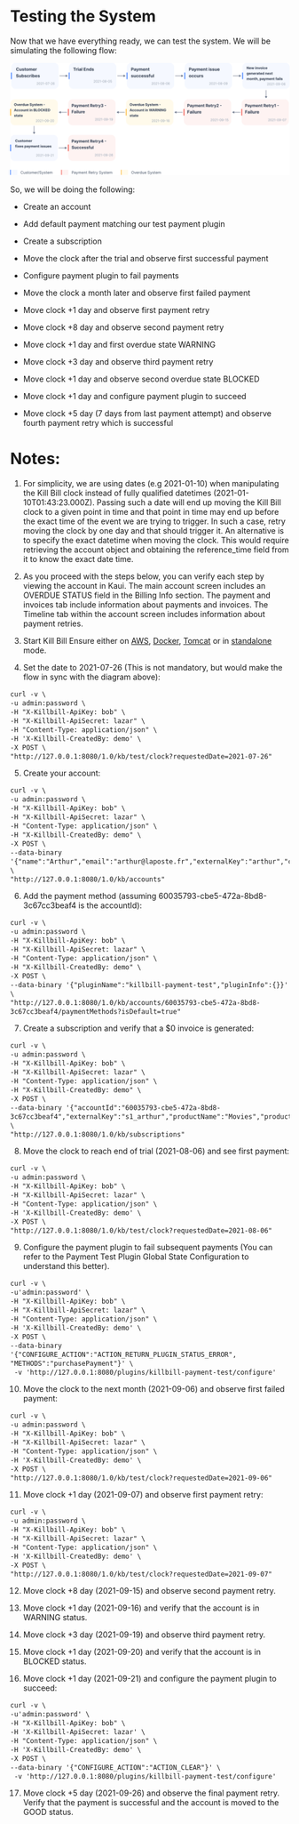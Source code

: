 # Testing the System
Now that we have everything ready, we can test the system. We will be simulating the following flow:

![overdue test flow](overdue-test-flow.svg)

So, we will be doing the following:
- Create an account

- Add default payment matching our test payment plugin

- Create a subscription

- Move the clock after the trial and observe first successful payment

- Configure payment plugin to fail payments

- Move the clock a month later and observe first failed payment

- Move clock +1 day and observe first payment retry

- Move clock +8 day and observe second payment retry

- Move clock +1 day and first overdue state WARNING

- Move clock +3 day and observe third payment retry

- Move clock +1 day and observe second overdue state BLOCKED

- Move clock +1 day and configure payment plugin to succeed

- Move clock +5 day (7 days from last payment attempt) and observe fourth 
payment retry which is successful

# Notes:

1. For simplicity, we are using dates (e.g 2021-01-10) when manipulating the Kill Bill clock instead of fully qualified datetimes (2021-01-10T01:43:23.000Z). Passing such a date will end up moving the Kill Bill clock to a given point in time and that point in time may end up before the exact time of the event we are trying to trigger. In such a case, retry moving the clock by one day and that should trigger it. An alternative is to specify the exact datetime when moving the clock. This would require retrieving the account object and obtaining the reference_time field from it to know the exact date time.

2. As you proceed with the steps below, you can verify each step by viewing the account in Kaui. The main account screen includes an OVERDUE STATUS field in the Billing Info section. The payment and invoices tab include information about payments and invoices. The Timeline tab within the account screen includes information about payment retries.

3. Start Kill Bill Ensure either on [AWS](https://docs.killbill.io/latest/getting_started#_aws_one_click), [Docker](https://docs.killbill.io/latest/getting_started#_docker), [Tomcat](https://docs.killbill.io/latest/getting_started#_tomcat) or in [standalone](https://docs.killbill.io/latest/development#_running_the_application) mode.

4. Set the date to 2021-07-26 (This is not mandatory, but would make the flow in sync with the diagram above):

```batch
curl -v \
-u admin:password \
-H "X-Killbill-ApiKey: bob" \
-H "X-Killbill-ApiSecret: lazar" \
-H "Content-Type: application/json" \
-H 'X-Killbill-CreatedBy: demo' \
-X POST \
"http://127.0.0.1:8080/1.0/kb/test/clock?requestedDate=2021-07-26"
```
5. Create your account:

```batch
curl -v \
-u admin:password \
-H "X-Killbill-ApiKey: bob" \
-H "X-Killbill-ApiSecret: lazar" \
-H "Content-Type: application/json" \
-H "X-Killbill-CreatedBy: demo" \
-X POST \
--data-binary '{"name":"Arthur","email":"arthur@laposte.fr","externalKey":"arthur","currency":"USD"}' \
"http://127.0.0.1:8080/1.0/kb/accounts"
```

6. Add the payment method (assuming 60035793-cbe5-472a-8bd8-3c67cc3beaf4 is the accountId):
```batch
curl -v \
-u admin:password \
-H "X-Killbill-ApiKey: bob" \
-H "X-Killbill-ApiSecret: lazar" \
-H "Content-Type: application/json" \
-H "X-Killbill-CreatedBy: demo" \
-X POST \
--data-binary '{"pluginName":"killbill-payment-test","pluginInfo":{}}' \
"http://127.0.0.1:8080/1.0/kb/accounts/60035793-cbe5-472a-8bd8-3c67cc3beaf4/paymentMethods?isDefault=true"
```

7. Create a subscription and verify that a $0 invoice is generated:
```batch
curl -v \
-u admin:password \
-H "X-Killbill-ApiKey: bob" \
-H "X-Killbill-ApiSecret: lazar" \
-H "Content-Type: application/json" \
-H "X-Killbill-CreatedBy: demo" \
-X POST \
--data-binary '{"accountId":"60035793-cbe5-472a-8bd8-3c67cc3beaf4","externalKey":"s1_arthur","productName":"Movies","productCategory":"BASE","billingPeriod":"MONTHLY","priceList":"DEFAULT"}' \
"http://127.0.0.1:8080/1.0/kb/subscriptions"
```
8. Move the clock to reach end of trial (2021-08-06) and see first payment:
```batch
curl -v \
-u admin:password \
-H "X-Killbill-ApiKey: bob" \
-H "X-Killbill-ApiSecret: lazar" \
-H "Content-Type: application/json" \
-H 'X-Killbill-CreatedBy: demo' \
-X POST \
"http://127.0.0.1:8080/1.0/kb/test/clock?requestedDate=2021-08-06"
```

9. Configure the payment plugin to fail subsequent payments (You can refer to the Payment Test Plugin Global State Configuration to understand this better).
```batch
curl -v \
-u'admin:password' \
-H "X-Killbill-ApiKey: bob" \
-H "X-Killbill-ApiSecret: lazar" \
-H "Content-Type: application/json" \
-H 'X-Killbill-CreatedBy: demo' \
-X POST \
--data-binary '{"CONFIGURE_ACTION":"ACTION_RETURN_PLUGIN_STATUS_ERROR", "METHODS":"purchasePayment"}' \
 -v 'http://127.0.0.1:8080/plugins/killbill-payment-test/configure'
```

10. Move the clock to the next month (2021-09-06) and observe first failed payment:
```batch
curl -v \
-u admin:password \
-H "X-Killbill-ApiKey: bob" \
-H "X-Killbill-ApiSecret: lazar" \
-H "Content-Type: application/json" \
-H 'X-Killbill-CreatedBy: demo' \
-X POST \
"http://127.0.0.1:8080/1.0/kb/test/clock?requestedDate=2021-09-06"
```

11. Move clock +1 day (2021-09-07) and observe first payment retry:
```batch
curl -v \
-u admin:password \
-H "X-Killbill-ApiKey: bob" \
-H "X-Killbill-ApiSecret: lazar" \
-H "Content-Type: application/json" \
-H 'X-Killbill-CreatedBy: demo' \
-X POST \
"http://127.0.0.1:8080/1.0/kb/test/clock?requestedDate=2021-09-07"
```

12. Move clock +8 day (2021-09-15) and observe second payment retry.

13. Move clock +1 day (2021-09-16) and verify that the account is in WARNING status.

14. Move clock +3 day (2021-09-19) and observe third payment retry.

15. Move clock +1 day (2021-09-20) and verify that the account is in BLOCKED status.

16. Move clock +1 day (2021-09-21) and configure the payment plugin to succeed:
```batch
curl -v \
-u'admin:password' \
-H "X-Killbill-ApiKey: bob" \
-H 'X-Killbill-ApiSecret: lazar' \
-H "Content-Type: application/json" \
-H 'X-Killbill-CreatedBy: demo' \
-X POST \
--data-binary '{"CONFIGURE_ACTION":"ACTION_CLEAR"}' \
 -v 'http://127.0.0.1:8080/plugins/killbill-payment-test/configure'
```

17. Move clock +5 day (2021-09-26) and observe the final payment retry. Verify that the payment is successful and the account is moved to the GOOD status.